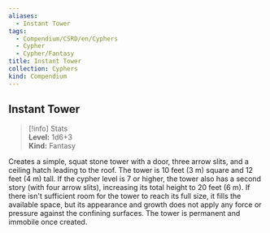 ```yaml
---
aliases:
  - Instant Tower
tags:
  - Compendium/CSRD/en/Cyphers
  - Cypher
  - Cypher/Fantasy
title: Instant Tower
collection: Cyphers
kind: Compendium
---
```

## Instant Tower  
>[!info] Stats  
> **Level:** 1d6+3  
> **Kind:** Fantasy
  
Creates a simple, squat stone tower with a door, three arrow slits, and a ceiling hatch leading to the roof. The tower is 10 feet (3 m) square and 12 feet (4 m) tall. If the cypher level is 7 or higher, the tower also has a second story (with four arrow slits), increasing its total height to 20 feet (6 m). If there isn't sufficient room for the tower to reach its full size, it fills the available space, but its appearance and growth does not apply any force or pressure against the confining surfaces. The tower is permanent and immobile once created.